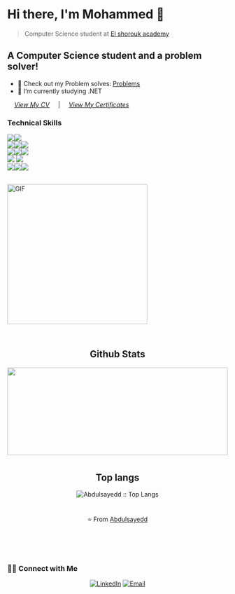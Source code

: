 # Hi there, I'm Mohammed 👋 
> Computer Science student at [El shorouk academy](https://www.sha.edu.eg/)

## A Computer Science student and a problem solver!

- 🔭 Check out my Problem solves: [Problems](https://github.com/Abdulsayedd/Problems)
- 🌱 I’m currently studying .NET 

&nbsp; &nbsp; *[View My CV](https://drive.google.com/file/d/1yYb5IK-ztWp-0SqZN_UsdGW3ny7JZDX2/view?usp=sharing)*
&nbsp; &nbsp; |  &nbsp; &nbsp; *[View My Certificates](https://github.com/Abdulsayedd/Cirtificates)*
<br />

### Technical Skills
<img src="https://img.shields.io/badge/-Problem%20Solving-ffa804?style=flat"><img src="https://img.shields.io/badge/-C%20&%20C++-659ad2?style=flat&logo=c%2B%2B&logoColor=ffffff"><br />
<img src = "https://img.shields.io/badge/-HTML5-E34F26?style=flat&logo=html5&logoColor=white"><img src = "https://img.shields.io/badge/-CSS3-1572B6?style=flat&logo=css3&logoColor=white"><img src="https://img.shields.io/badge/-JavaScript-black?style=flat&logo=javascript&logoColor=eed718"> <br />
<img src="https://img.shields.io/badge/-Java 8-06305b?style=flat&logo=java&logoColor=white"><img src="https://img.shields.io/badge/-Python%203-black?style=flat&logo=python&logoColor=white"><img src="https://img.shields.io/badge/-Database%20Management-4d008f?style=flat">  <br /><img src="https://img.shields.io/badge/-Android-black?style=flat&logo=android"> <img src="https://img.shields.io/badge/-JAVA-3a495d?style=flat&logoColor=67b7f7"> <br />
<img src="https://img.shields.io/badge/-Microsoft%20Word-164ead?style=flat&logo=microsoft%20word"><img src="https://img.shields.io/badge/-Microsoft%20Excel-026f39?style=flat&logo=microsoft%20excel"><img src="https://img.shields.io/badge/-Microsoft%20PowerPoint-b9361a?style=flat&logo=microsoft%20powerpoint">
<br /><br />

<img align="center" width="320px" alt="GIF" src="https://miro.medium.com/max/480/0*tWkX7jycteZn1qbC.gif" />
<br><br>


#




<h2 align="center">Github Stats</h2>
<p align="center">
<a href="https://github.com/Abdulsayedd/github-readme-stats" title="Go to Source"><img width="100%" height="200" src="https://github-readme-stats.vercel.app/api?username=Abdulsayedd&show_icons=true&theme=gotham"></a>


#




<h2 align="center">Top langs</h2>
<p align="center"><img src="https://github-readme-stats.vercel.app/api/top-langs/?username=Abdulsayedd&langs_count=10&theme=gotham&text_color=fff&layout=compact" alt="Abdulsayedd :: Top Langs" /></p>

#

<p align = "center">
    ⭐️ From <a href="https://github.com/Abdulsayedd/">Abdulsayedd</a>
</p>

<br><br>

#
<h3> 🤝🏻 Connect with Me </h3>

<p align="center">
<a href="https://www.linkedin.com/in/abdulsayed/" target="_blank"><img alt="LinkedIn" src="https://img.shields.io/badge/LinkedIn-@abdulsayed-blue?style=flat&logo=linkedin"></a>
<a href="mailto:abdulsayedd@gmail.com"><img alt="Email" src="https://img.shields.io/badge/Email-abdulsayedd@gmail.com-red?style=flat&logo=gmail"></a>
</p>

